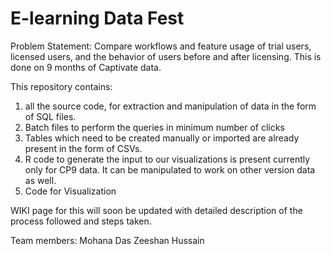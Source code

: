 # E-learning Data Fest

Problem Statement: Compare workflows and feature usage of trial users, licensed users, and the behavior of users before and after licensing. This is done on 9 months of Captivate data.

This repository contains:
1) all the source code, for extraction and manipulation of data in the form of SQL files.
2) Batch files to perform the queries in minimum number of clicks
3) Tables which need to be created manually or imported are already present in the form of CSVs.
4) R code to generate the input to our visualizations is present currently only for CP9 data. It can be manipulated to work on other version data as well.
5) Code for Visualization

WIKI page for this will soon be updated with detailed description of the process followed and steps taken.

Team members: 
Mohana Das
Zeeshan Hussain
